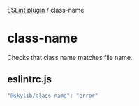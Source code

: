 [ESLint plugin](index.md) / class-name

# class-name

Checks that class name matches file name.

## eslintrc.js

```ts
"@skylib/class-name": "error"
```
